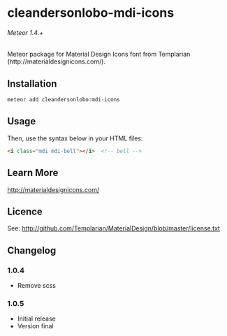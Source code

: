 # cleandersonlobo-mdi-icons

<h6>Meteor 1.4.+</h6>
Meteor package for Material Design Icons font from Templarian (http://materialdesignicons.com/).

## Installation

```bash
meteor add cleandersonlobo:mdi-icons
```

## Usage


Then, use the syntax below in your HTML files:
```html
<i class="mdi mdi-bell"></i>  <!-- bell -->
```

## Learn More

http://materialdesignicons.com/

## Licence

See: http://github.com/Templarian/MaterialDesign/blob/master/license.txt

## Changelog

### 1.0.4

- Remove scss

### 1.0.5

- Initial release
- Version final
